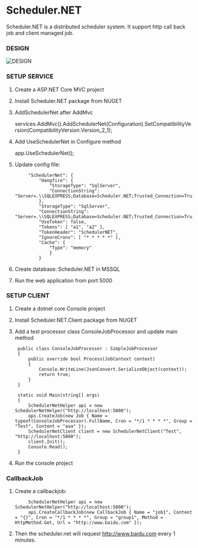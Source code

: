 # Scheduler.NET

Scheduler.NET is a distributed scheduler system. It support http call back job and client managed job.

### DESIGN

![DESIGN](https://github.com/zlzforever/Scheduler.NET/blob/master/images/1.png)

### SETUP SERVICE

1. Create a ASP.NET Core MVC project
2. Install Scheduler.NET package from NUGET
3. AddSchedulerNet after AddMvc

	services.AddMvc().AddSchedulerNet(Configuration).SetCompatibilityVersion(CompatibilityVersion.Version_2_1);

4. Add UseSchedulerNet in Configure method
	
	app.UseSchedulerNet();

5. Update config file:

			"SchedulerNet": {
				"Hangfire": {
					"StorageType": "SqlServer",
					"ConnectionString": "Server=.\\SQLEXPRESS;Database=Scheduler.NET;Trusted_Connection=True;MultipleActiveResultSets=true;"
				},
				"StorageType": "SqlServer",
				"ConnectionString": "Server=.\\SQLEXPRESS;Database=Scheduler.NET;Trusted_Connection=True;MultipleActiveResultSets=true;",
				"UseToken": false,
				"Tokens": [ "a1", "a2" ],
				"TokenHeader": "SchedulerNET",
				"IgnoreCrons": [ "* * * * *" ],
				"Cache": {
					"Type": "memory"
					}
				}

6. Create database: Scheduler.NET in MSSQL
7. Run the web application from port 5000

### SETUP CLIENT

1. Create a dotnet core Console project
2. Install Scheduler.NET.Client package from NUGET
3. Add a test processor class ConsoleJobProcessor and update main method

		public class ConsoleJobProcessor : SimpleJobProcessor
		{
			public override bool Process(JobContext context)
			{
				Console.WriteLine(JsonConvert.SerializeObject(context));
				return true;
			}
		}

		static void Main(string[] args)
		{
			SchedulerNetHelper api = new SchedulerNetHelper("http://localhost:5000");
			api.CreateJob(new Job { Name = typeof(ConsoleJobProcessor).FullName, Cron = "*/1 * * * *", Group = "Test", Content = "aaa" });
			SchedulerNetClient client = new SchedulerNetClient("Test", "http://localhost:5000");
			client.Init();
			Console.Read();
		}

4. Run the console project

### CallbackJob

1. Create a callbackjob:

			SchedulerNetHelper api = new SchedulerNetHelper("http://localhost:5000");
			api.CreateCallbackJob(new CallbackJob { Name = "job1", Content = "{}", Cron = "*/1 * * * *", Group = "group1", Method = HttpMethod.Get, Url = "http://www.baidu.com" });

2. Then the scheduler.net will request http://www.baidu.com every 1 minutes.